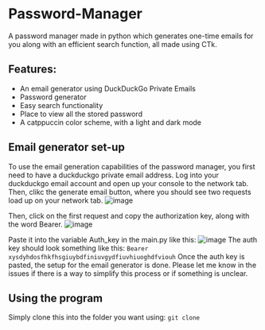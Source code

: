 # Password-Manager
A password manager made in python which generates one-time emails for you along with an efficient search function, all made using CTk. 

## Features:
- An email generator using DuckDuckGo Private Emails
- Password generator
- Easy search functionality
- Place to view all the stored password
- A catppuccin color scheme, with a light and dark mode

## Email generator set-up

To use the email generation capabilities of the password manager, you first need to have a duckduckgo private email address.
Log into your duckduckgo email account and open up your console to the network tab. Then, clikc the generate email button, where you should see two requests load up on your network tab.      ![image](https://github.com/user-attachments/assets/d5f613d7-7a5d-4a7c-ad26-a349df3c4b10)

Then, click on the first request and copy the authorization key, along with the word Bearer.
![image](https://github.com/user-attachments/assets/c1baef3b-bb2f-4470-a591-38893c72064a)

Paste it into the variable Auth_key in the main.py like this:
![image](https://github.com/user-attachments/assets/1c3d7c79-0cbd-4bdd-920a-a0462435bc64)
The auth key should look something like this: `Bearer xysdyhdosfhkfhsgiuybdfiniuvgydfiuvhiuoghdfviouh`
Once the auth key is pasted, the setup for the email generator is done. Please let me know in the issues if there is a way to simplify this process or if something is unclear.

## Using the program
Simply clone this into the folder you want using: `git clone`
